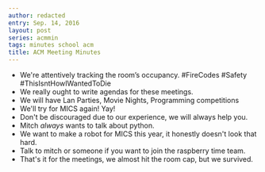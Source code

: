 ```yaml
---
author: redacted
entry: Sep. 14, 2016
layout: post
series: acmmin
tags: minutes school acm
title: ACM Meeting Minutes
---
```


- We're attentively tracking the room’s occupancy. #FireCodes #Safety
  #ThisIsntHowIWantedToDie
- We really ought to write agendas for these meetings.
- We will have Lan Parties, Movie Nights, Programming competitions
- We'll try for MICS again! Yay!
- Don't be discouraged due to our experience, we will always help you.
- Mitch _always_ wants to talk about python.
- We want to make a robot for MICS this year, it honestly doesn't look that hard.
- Talk to mitch or someone if you want to join the raspberry time team.
- That's it for the meetings, we almost hit the room cap, but we survived.
